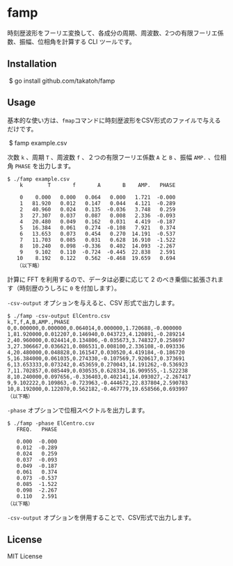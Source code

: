 # famp

時刻歴波形をフーリエ変換して、各成分の周期、周波数、2つの有限フーリエ係数、振幅、位相角を計算する CLI ツールです。

## Installation

​    $ go install github.com/takatoh/famp

## Usage

基本的な使い方は、`fmap`コマンドに時刻歴波形をCSV形式のファイルで与えるだけです。

​    $ famp example.csv

次数 `k` 、周期 `T` 、周波数 `f` 、２つの有限フーリエ係数 `A`  と `B` 、振幅 `AMP.` 、位相角 `PHASE` を出力します。

```
$ ./famp example.csv
    k        T       f       A       B    AMP.   PHASE

    0    0.000   0.000   0.064   0.000   1.721  -0.000
    1   81.920   0.012   0.147   0.044   4.121  -0.289
    2   40.960   0.024   0.135  -0.036   3.748   0.259
    3   27.307   0.037   0.087   0.008   2.336  -0.093
    4   20.480   0.049   0.162   0.031   4.419  -0.187
    5   16.384   0.061   0.274  -0.108   7.921   0.374
    6   13.653   0.073   0.454   0.270  14.191  -0.537
    7   11.703   0.085   0.031   0.628  16.910  -1.522
    8   10.240   0.098  -0.336   0.402  14.093  -2.267
    9    9.102   0.110  -0.724  -0.445  22.838   2.591
   10    8.192   0.122   0.562  -0.468  19.659   0.694
   （以下略）
```

計算に FFT を利用するので、データは必要に応じて 2 のべき乗個に拡張されます（時刻歴のうしろに `0` を付加します）。

`-csv-output` オプションを与えると、CSV 形式で出力します。

```
$ ./famp -csv-output ElCentro.csv
k,T,f,A,B,AMP.,PHASE
0,0.000000,0.000000,0.064014,0.000000,1.720688,-0.000000
1,81.920000,0.012207,0.146940,0.043723,4.120891,-0.289214
2,40.960000,0.024414,0.134806,-0.035673,3.748327,0.258697
3,27.306667,0.036621,0.086531,0.008100,2.336108,-0.093336
4,20.480000,0.048828,0.161547,0.030520,4.419184,-0.186720
5,16.384000,0.061035,0.274330,-0.107569,7.920617,0.373691
6,13.653333,0.073242,0.453659,0.270043,14.191262,-0.536923
7,11.702857,0.085449,0.030535,0.628334,16.909555,-1.522238
8,10.240000,0.097656,-0.336403,0.402141,14.093027,-2.267417
9,9.102222,0.109863,-0.723963,-0.444672,22.837804,2.590783
10,8.192000,0.122070,0.562182,-0.467779,19.658566,0.693997
（以下略）
```

`-phase` オプションで位相スペクトルを出力します。


```
$ ./famp -phase ElCentro.csv
   FREQ.   PHASE

   0.000  -0.000
   0.012  -0.289
   0.024   0.259
   0.037  -0.093
   0.049  -0.187
   0.061   0.374
   0.073  -0.537
   0.085  -1.522
   0.098  -2.267
   0.110   2.591
（以下略）
```

`-csv-output` オプションを併用することで、CSV形式で出力します。

## License

MIT License
